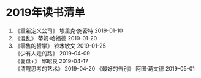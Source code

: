 # 2019年读书清单
1. 《重新定义公司》     埃里克·施密特              2019-01-10  
2. 《混乱》            蒂姆·哈福德               2019-01-20  
3. 《零售的哲学》       铃木敏文                  2019-01-25  
   《少有人走的路》 2019-04-09  
   《复盘+》 邱昭良  2019-04-17  
   《清醒思考的艺术》 2019-04-20 
   《最好的告别》  阿图·葛文德  2019-05-01  
